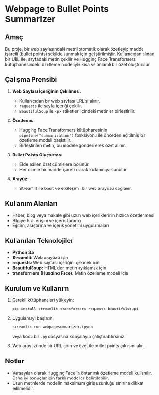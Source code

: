 # Webpage to Bullet Points Summarizer

## Amaç
Bu proje, bir web sayfasındaki metni otomatik olarak özetleyip madde işaretli (bullet points) şekilde sunmak için geliştirilmiştir. Kullanıcıdan alınan bir URL ile, sayfadaki metin çekilir ve Hugging Face Transformers kütüphanesindeki özetleme modeliyle kısa ve anlamlı bir özet oluşturulur.

## Çalışma Prensibi

1. **Web Sayfası İçeriğinin Çekilmesi:**  
   - Kullanıcıdan bir web sayfası URL’si alınır.
   - `requests` ile sayfa içeriği çekilir.
   - `BeautifulSoup` ile `<p>` etiketleri içindeki metinler birleştirilir.

2. **Özetleme:**  
   - Hugging Face Transformers kütüphanesinin `pipeline("summarization")` fonksiyonu ile önceden eğitilmiş bir özetleme modeli başlatılır.
   - Birleştirilen metin, bu modele gönderilerek özet alınır.

3. **Bullet Points Oluşturma:**  
   - Elde edilen özet cümlelere bölünür.
   - Her cümle bir madde işareti olarak kullanıcıya sunulur.

4. **Arayüz:**  
   - Streamlit ile basit ve etkileşimli bir web arayüzü sağlanır.

## Kullanım Alanları

- Haber, blog veya makale gibi uzun web içeriklerinin hızlıca özetlenmesi
- Bilgiye hızlı erişim ve içerik tarama
- Eğitim, araştırma ve içerik yönetimi uygulamaları

## Kullanılan Teknolojiler

- **Python 3.x**
- **Streamlit:** Web arayüzü için
- **requests:** Web sayfası içeriğini çekmek için
- **BeautifulSoup:** HTML’den metin ayıklamak için
- **transformers (Hugging Face):** Metin özetleme modeli için

## Kurulum ve Kullanım

1. Gerekli kütüphaneleri yükleyin:
    ```bash
    pip install streamlit transformers requests beautifulsoup4
    ```

2. Uygulamayı başlatın:
    ```bash
    streamlit run webpagesummarizer.ipynb
    ```
    veya kodu bir `.py` dosyasına kopyalayıp çalıştırabilirsiniz.

3. Web arayüzünde bir URL girin ve özet ile bullet points çıktısını alın.

## Notlar

- Varsayılan olarak Hugging Face’in öntanımlı özetleme modeli kullanılır. Daha iyi sonuçlar için farklı modeller belirtilebilir.
- Uzun metinlerde modelin maksimum giriş uzunluğu sınırına dikkat edilmelidir.

